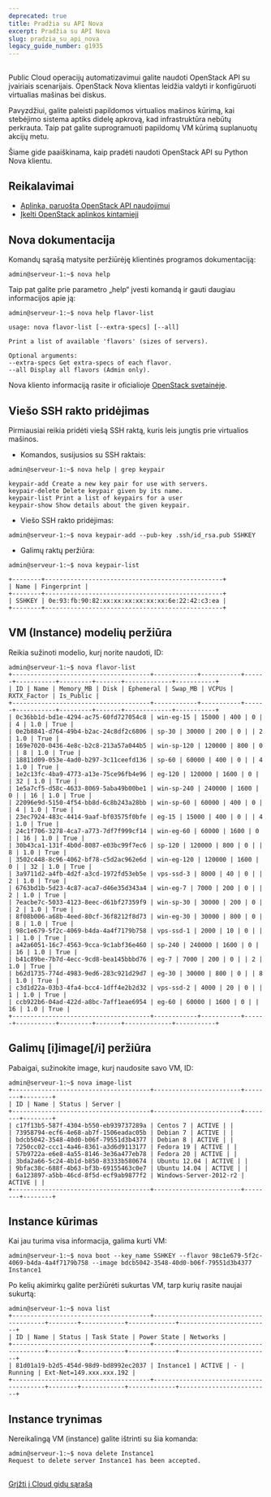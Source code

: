 ```yaml
---
deprecated: true
title: Pradžia su API Nova
excerpt: Pradžia su API Nova
slug: pradzia_su_api_nova
legacy_guide_number: g1935
---
```



## 
Public Cloud operacijų automatizavimui galite naudoti OpenStack API su įvairiais scenarijais.
OpenStack Nova klientas leidžia valdyti ir konfigūruoti virtualias mašinas bei diskus.

Pavyzdžiui, galite paleisti papildomos virtualios mašinos kūrimą, kai stebėjimo sistema aptiks didelę apkrovą, kad infrastruktūra nebūtų perkrauta.
Taip pat galite suprogramuoti papildomų VM kūrimą suplanuotų akcijų metu.

Šiame gide paaiškinama, kaip pradėti naudoti OpenStack API su Python Nova klientu.


## Reikalavimai

- [Aplinka, paruošta OpenStack API naudojimui]({legacy}1851)
- [Įkelti OpenStack aplinkos kintamieji]({legacy}1852)




## Nova dokumentacija
Komandų sąrašą matysite peržiūrėję klientinės programos dokumentaciją:


```
admin@serveur-1:~$ nova help
```


Taip pat galite prie parametro „help“ įvesti komandą ir gauti daugiau informacijos apie ją:


```
admin@serveur-1:~$ nova help flavor-list

usage: nova flavor-list [--extra-specs] [--all]

Print a list of available 'flavors' (sizes of servers).

Optional arguments:
--extra-specs Get extra-specs of each flavor.
--all Display all flavors (Admin only).
```


Nova kliento informaciją rasite ir oficialioje [OpenStack svetainėje](http://docs.openstack.org/cli-reference/content/novaclient_commands.html).


## Viešo SSH rakto pridėjimas
Pirmiausiai reikia pridėti viešą SSH raktą, kuris leis jungtis prie virtualios mašinos.


- Komandos, susijusios su SSH raktais:


```
admin@serveur-1:~$ nova help | grep keypair

keypair-add Create a new key pair for use with servers.
keypair-delete Delete keypair given by its name.
keypair-list Print a list of keypairs for a user
keypair-show Show details about the given keypair.
```


- Viešo SSH rakto pridėjimas:


```
admin@serveur-1:~$ nova keypair-add --pub-key .ssh/id_rsa.pub SSHKEY
```


- Galimų raktų peržiūra:


```
admin@serveur-1:~$ nova keypair-list

+--------+-------------------------------------------------+
| Name | Fingerprint |
+--------+-------------------------------------------------+
| SSHKEY | 0e:93:fb:90:82:xx:xx:xx:xx:xx:xx:6e:22:42:c3:ea |
+--------+-------------------------------------------------+
```





## VM (Instance) modelių peržiūra
Reikia sužinoti modelio, kurį norite naudoti, ID:


```
admin@serveur-1:~$ nova flavor-list
+--------------------------------------+------------+-----------+------+-----------+---------+-------+-------------+-----------+
| ID | Name | Memory_MB | Disk | Ephemeral | Swap_MB | VCPUs | RXTX_Factor | Is_Public |
+--------------------------------------+------------+-----------+------+-----------+---------+-------+-------------+-----------+
| 0c36bb1d-bd1e-4294-ac75-60fd727054c8 | win-eg-15 | 15000 | 400 | 0 | | 4 | 1.0 | True |
| 0e2b8841-d764-49b4-b2ac-24c8df2c6806 | sp-30 | 30000 | 200 | 0 | | 2 | 1.0 | True |
| 169e7020-0436-4e8c-b2c8-213a57a044b5 | win-sp-120 | 120000 | 800 | 0 | | 8 | 1.0 | True |
| 18811d09-053e-4ad0-b297-3c11ceefd136 | sp-60 | 60000 | 400 | 0 | | 4 | 1.0 | True |
| 1e2c13fc-4ba9-4773-a13e-75ce96fb4e96 | eg-120 | 120000 | 1600 | 0 | | 32 | 1.0 | True |
| 1e5a7cf5-d58c-4633-8069-5aba49b00be1 | win-sp-240 | 240000 | 1600 | 0 | | 16 | 1.0 | True |
| 22096e9d-5150-4f54-bb8d-6c8b243a28bb | win-sp-60 | 60000 | 400 | 0 | | 4 | 1.0 | True |
| 23ec7924-483c-4414-9aaf-bf03575f0bfe | eg-15 | 15000 | 400 | 0 | | 4 | 1.0 | True |
| 24c1f706-3278-4ca7-a773-7df7f999cf14 | win-eg-60 | 60000 | 1600 | 0 | | 16 | 1.0 | True |
| 30b43ca1-131f-4b0d-8087-e03bc99f7ec6 | sp-120 | 120000 | 800 | 0 | | 8 | 1.0 | True |
| 3502c448-8c96-4062-bf78-c5d2ac962e6d | win-eg-120 | 120000 | 1600 | 0 | | 32 | 1.0 | True |
| 3a9711d2-a4fb-4d2f-a3cd-1972fd53eb5e | vps-ssd-3 | 8000 | 40 | 0 | | 2 | 1.0 | True |
| 6763bd1b-5d23-4c87-aca7-d46e35d343a4 | win-eg-7 | 7000 | 200 | 0 | | 2 | 1.0 | True |
| 7eacbe7c-5033-4123-8eec-d61bf27359f9 | win-sp-30 | 30000 | 200 | 0 | | 2 | 1.0 | True |
| 8f08b006-a68b-4eed-80cf-36f8212f8d73 | win-eg-30 | 30000 | 800 | 0 | | 8 | 1.0 | True |
| 98c1e679-5f2c-4069-b4da-4a4f7179b758 | vps-ssd-1 | 2000 | 10 | 0 | | 1 | 1.0 | True |
| a42a6051-16c7-4563-9cca-9c1abf36e460 | sp-240 | 240000 | 1600 | 0 | | 16 | 1.0 | True |
| b41c89be-7b7d-4ecc-9cd8-bea145bbbd76 | eg-7 | 7000 | 200 | 0 | | 2 | 1.0 | True |
| b62d1735-774d-4983-9ed6-283c921d29d7 | eg-30 | 30000 | 800 | 0 | | 8 | 1.0 | True |
| c3d1d22a-03b3-4fa4-bcc4-1dff4e2b2d32 | vps-ssd-2 | 4000 | 20 | 0 | | 1 | 1.0 | True |
| ccb922b6-04ad-422d-a8bc-7aff1eae6954 | eg-60 | 60000 | 1600 | 0 | | 16 | 1.0 | True |
+--------------------------------------+------------+-----------+------+-----------+---------+-------+-------------+-----------+
```




## Galimų [i]image[/i] peržiūra
Pabaigai, sužinokite image, kurį naudosite savo VM, ID:


```
admin@serveur-1:~$ nova image-list
+--------------------------------------+------------------------+--------+--------+
| ID | Name | Status | Server |
+--------------------------------------+------------------------+--------+--------+
| c17f13b5-587f-4304-b550-eb939737289a | Centos 7 | ACTIVE | |
| 73958794-ecf6-4e68-ab7f-1506eadac05b | Debian 7 | ACTIVE | |
| bdcb5042-3548-40d0-b06f-79551d3b4377 | Debian 8 | ACTIVE | |
| 7250cc02-ccc1-4a46-8361-a3d6d9113177 | Fedora 19 | ACTIVE | |
| 57b9722a-e6e8-4a55-8146-3e36a477eb78 | Fedora 20 | ACTIVE | |
| 3bda2a66-5c24-4b1d-b850-83333b580674 | Ubuntu 12.04 | ACTIVE | |
| 9bfac38c-688f-4b63-bf3b-69155463c0e7 | Ubuntu 14.04 | ACTIVE | |
| 6a123897-a5bb-46cd-8f5d-ecf9ab9877f2 | Windows-Server-2012-r2 | ACTIVE | |
+--------------------------------------+------------------------+--------+--------+
```




## Instance kūrimas
Kai jau turima visa informacija, galima kurti VM:


```
admin@serveur-1:~$ nova boot --key_name SSHKEY --flavor 98c1e679-5f2c-4069-b4da-4a4f7179b758 --image bdcb5042-3548-40d0-b06f-79551d3b4377 Instance1
```


Po kelių akimirkų galite peržiūrėti sukurtas VM, tarp kurių rasite naujai sukurtą:


```
admin@serveur-1:~$ nova list
+--------------------------------------+----------------------------------------+--------+------------+-------------+-------------------------+
| ID | Name | Status | Task State | Power State | Networks |
+--------------------------------------+----------------------------------------+--------+------------+-------------+-------------------------+
| 81d01a19-b2d5-454d-98d9-bd8992ec2037 | Instance1 | ACTIVE | - | Running | Ext-Net=149.xxx.xxx.192 |
+--------------------------------------+----------------------------------------+--------+------------+-------------+-------------------------+
```




## Instance trynimas
Nereikalingą VM (instance) galite ištrinti su šia komanda:

```
admin@serveur-1:~$ nova delete Instance1
Request to delete server Instance1 has been accepted.
```




## 
[Grįžti į Cloud gidų sąrašą]({legacy}1785)

